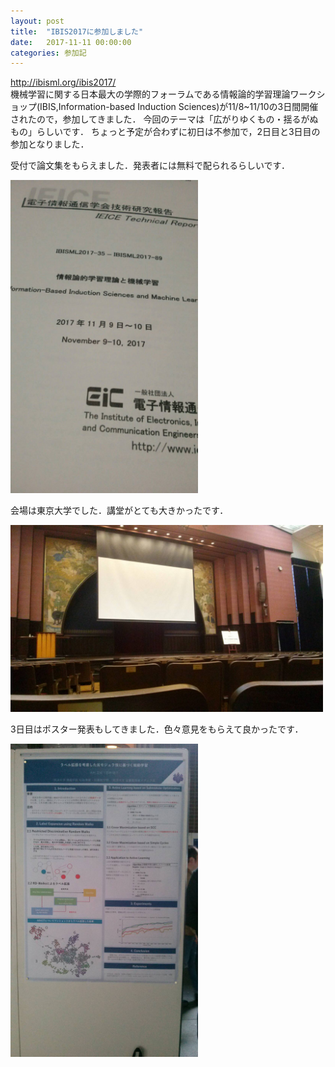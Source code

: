 ```yaml
---
layout: post
title:  "IBIS2017に参加しました"
date:   2017-11-11 00:00:00
categories: 参加記
---
```

http://ibisml.org/ibis2017/  
機械学習に関する日本最大の学際的フォーラムである情報論的学習理論ワークショップ(IBIS,Information-based Induction Sciences)が11/8~11/10の3日間開催されたので，参加してきました．
今回のテーマは「広がりゆくもの・揺るがぬもの」らしいです．
ちょっと予定が合わずに初日は不参加で，2日目と3日目の参加となりました．  

受付で論文集をもらえました．発表者には無料で配られるらしいです．

<img src="/images/20171111/55812.jpg" width="300px">
  
会場は東京大学でした．講堂がとても大きかったです．

<img src="/images/20171111/55732.jpg" width="500px">
  
3日目はポスター発表もしてきました．色々意見をもらえて良かったです．

<img src="/images/20171111/55799.jpg" width="300px">
